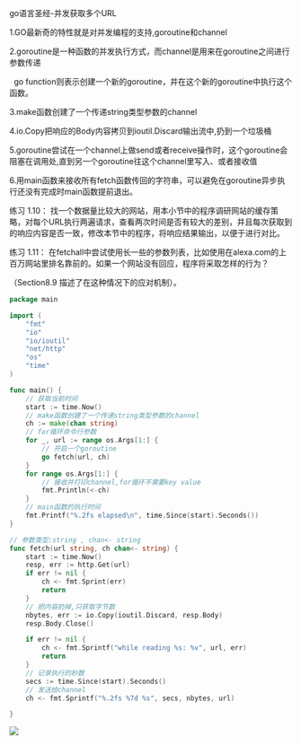 go语言圣经-并发获取多个URL

1.GO最新奇的特性就是对并发编程的支持,goroutine和channel

2.goroutine是一种函数的并发执行方式，而channel是用来在goroutine之间进行参数传递

  go function则表示创建一个新的goroutine，并在这个新的goroutine中执行这个函数。

3.make函数创建了一个传递string类型参数的channel

4.io.Copy把响应的Body内容拷贝到ioutil.Discard输出流中,扔到一个垃圾桶

5.goroutine尝试在一个channel上做send或者receive操作时，这个goroutine会阻塞在调用处,直到另一个goroutine往这个channel里写入、或者接收值

6.用main函数来接收所有fetch函数传回的字符串，可以避免在goroutine异步执行还没有完成时main函数提前退出。





练习 1.10： 找一个数据量比较大的网站，用本小节中的程序调研网站的缓存策略，对每个URL执行两遍请求，查看两次时间是否有较大的差别，并且每次获取到的响应内容是否一致，修改本节中的程序，将响应结果输出，以便于进行对比。

练习 1.11： 在fetchall中尝试使用长一些的参数列表，比如使用在alexa.com的上百万网站里排名靠前的。如果一个网站没有回应，程序将采取怎样的行为？

（Section8.9 描述了在这种情况下的应对机制）。

```go
package main

import (
	"fmt"
	"io"
	"io/ioutil"
	"net/http"
	"os"
	"time"
)

func main() {
	// 获取当前时间
	start := time.Now()
	// make函数创建了一个传递string类型参数的channel
	ch := make(chan string)
	// for循环命令行参数
	for _, url := range os.Args[1:] {
		// 开启一个goroutine
		go fetch(url, ch)
	}
	for range os.Args[1:] {
		// 接收并打印channel,for循环不需要key value
		fmt.Println(<-ch)
	}
	// main函数的执行时间
	fmt.Printf("%.2fs elapsed\n", time.Since(start).Seconds())
}

// 参数类型:string , chan<- string
func fetch(url string, ch chan<- string) {
	start := time.Now()
	resp, err := http.Get(url)
	if err != nil {
		ch <- fmt.Sprint(err)
		return
	}
	// 把内容扔掉,只获取字节数
	nbytes, err := io.Copy(ioutil.Discard, resp.Body)
	resp.Body.Close()

	if err != nil {
		ch <- fmt.Sprintf("while reading %s: %v", url, err)
		return
	}
	// 记录执行的秒数
	secs := time.Since(start).Seconds()
	// 发送给channel
	ch <- fmt.Sprintf("%.2fs %7d %s", secs, nbytes, url)

}

```

![](/assets/import9.png)

